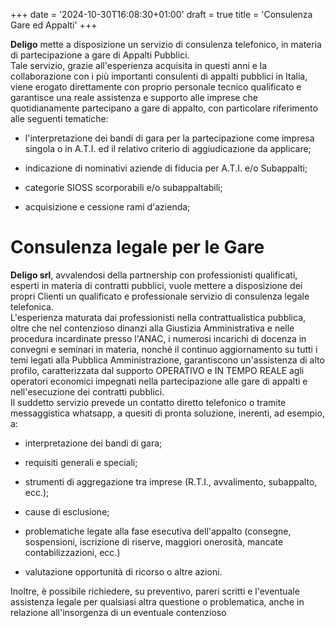 +++
date = '2024-10-30T16:08:30+01:00'
draft = true
title = 'Consulenza Gare ed Appalti'
+++



**Deligo** mette a disposizione un servizio di consulenza telefonico, in
materia di partecipazione a gare di Appalti Pubblici.\
Tale servizio, grazie all'esperienza acquisita in questi anni e la
collaborazione con i più importanti consulenti di appalti pubblici in
Italia, viene erogato direttamente con proprio personale tecnico
qualificato e garantisce una reale assistenza e supporto alle imprese
che quotidianamente partecipano a gare di appalto, con particolare
riferimento alle seguenti tematiche:

- l'interpretazione dei bandi di gara per la partecipazione come
  impresa singola o in A.T.I. ed il relativo criterio di
  aggiudicazione da applicare;

- indicazione di nominativi aziende di fiducia per A.T.I. e/o
  Subappalti;

- categorie SIOSS scorporabili e/o subappaltabili;

- acquisizione e cessione rami d'azienda;

Consulenza legale per le Gare
=============================

**Deligo srl**, avvalendosi della partnership con professionisti
qualificati, esperti in materia di contratti pubblici, vuole mettere a
disposizione dei propri Clienti un qualificato e professionale servizio
di consulenza legale telefonica.\
L'esperienza maturata dai professionisti nella contrattualistica
pubblica, oltre che nel contenzioso dinanzi alla Giustizia
Amministrativa e nelle procedura incardinate presso l'ANAC, i numerosi
incarichi di docenza in convegni e seminari in materia, nonché il
continuo aggiornamento su tutti i temi legati alla Pubblica
Amministrazione, garantiscono un'assistenza di alto profilo,
caratterizzata dal supporto OPERATIVO e IN TEMPO REALE agli operatori
economici impegnati nella partecipazione alle gare di appalti e
nell'esecuzione dei contratti pubblici.\
Il suddetto servizio prevede un contatto diretto telefonico o tramite
messaggistica whatsapp, a quesiti di pronta soluzione, inerenti, ad
esempio, a:

- interpretazione dei bandi di gara;

- requisiti generali e speciali;

- strumenti di aggregazione tra imprese (R.T.I., avvalimento,
  subappalto, ecc.);

- cause di esclusione;

- problematiche legate alla fase esecutiva dell'appalto (consegne,
  sospensioni, iscrizione di riserve, maggiori onerosità, mancate
  contabilizzazioni, ecc.)

- valutazione opportunità di ricorso o altre azioni.

Inoltre, è possibile richiedere, su preventivo, pareri scritti e
l'eventuale assistenza legale per qualsiasi altra questione o
problematica, anche in relazione all'insorgenza di un eventuale
contenzioso

